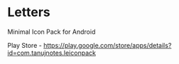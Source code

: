 # Letters
Minimal Icon Pack for Android

Play Store - https://play.google.com/store/apps/details?id=com.tanujnotes.leiconpack

